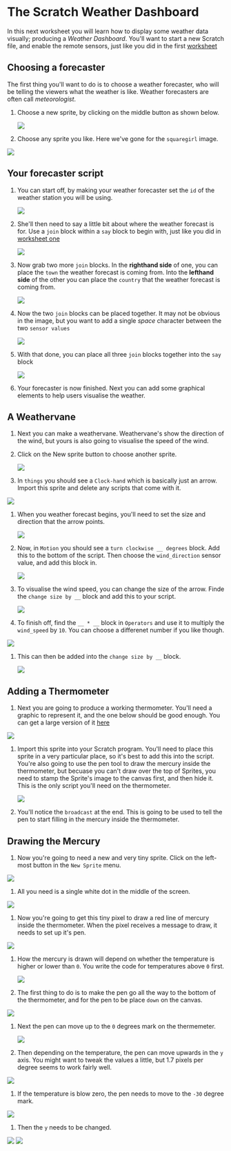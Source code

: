 # The Scratch Weather Dashboard

In this next worksheet you will learn how to display some weather data visually; producing a *Weather Dashboard*. You'll want to start a new Scratch file, and enable the remote sensors, just like you did in the first [worksheet](worksheet.md)

## Choosing a forecaster

The first thing you'll want to do is to choose a weather forecaster, who will be telling the viewers what the weather is like. Weather forecasters are often call *meteorologist*.

1. Choose a new sprite, by clicking on the middle button as shown below. 

	![](images/new-sprite.png)

1. Choose any sprite you like. Here we've gone for the `squaregirl` image.

![](images/square-girl.png)

## Your forecaster script

1. You can start off, by making your weather forecaster set the `id` of the weather station you will be using.

	![](images/set-id.png)

1. She'll then need to say a little bit about where the weather forecast is for. Use a `join` block within a `say` block to begin with, just like you did in [worksheet one](worksheet.md)

	![](images/forecaster-1.png)

1. Now grab two more `join` blocks. In the **righthand side** of one, you can place the `town` the weather forecast is coming from. Into the **lefthand side** of the other you can place the `country` that the weather forecast is coming from.

	![](images/forecaster-2.png)

1. Now the two `join` blocks can be placed together. It may not be obvious in the image, but you want to add a single *space* character between the two `sensor values`

	![](images/forecaster-3.png)

1. With that done, you can place all three `join` blocks together into the `say` block

	![](images/forecaster-final.png)

1. Your forecaster is now finished. Next you can add some graphical elements to help users visualise the weather.

## A Weathervane

1. Next you can make a weathervane. Weathervane's show the direction of the wind, but yours is also going to visualise the speed of the wind.

1. Click on the New sprite button to choose another sprite.

	![](images/new-sprite.png)

1. In `things` you should see a `Clock-hand` which is basically just an arrow. Import this sprite and delete any scripts that come with it.

![](images/clock.png)

1. When you weather forecast begins, you'll need to set the size and direction that the arrow points.

	![](images/arrow-1.png)

1. Now, in `Motion` you should see a `turn clockwise __ degrees` block. Add this to the bottom of the script. Then choose the `wind_direction` sensor value, and add this block in.

	![](images/arrow-2.png)

1. To visualise the wind speed, you can change the size of the arrow. Finde the `change size by __` block and add this to your script.

	![](images/arrow-3.png)

1. To finish off, find the `__ * __` block in `Operators` and use it to multiply the `wind_speed` by `10`. You can choose a differenet number if you like though.

![](images/arrow-4.png)

1. This can then be added into the `change size by __` block.

	![](images/arrow-final.png)

## Adding a Thermometer

1. Next you are going to produce a working thermometer. You'll need a graphic to represent it, and the one below should be good enough. You can get a large version of it [here](images/therm-sprite.png)

![](images/therm-sprite-small.png)

1. Import this sprite into your Scratch program. You'll need to place this sprite in a very particular place, so it's best to add this into the script. You're also going to use the pen tool to draw the mercury inside the thermometer, but becuase you can't draw over the top of Sprites, you need to stamp the Sprite's image to the canvas first, and then hide it. This is the only script you'll need on the thermometer.

	![](images/thermometer.png)

1. You'll notice the `broadcast` at the end. This is going to be used to tell the pen to start filling in the mercury inside the thermometer.

## Drawing the Mercury

1. Now you're going to need a new and very tiny sprite. Click on the left-most button in the `New Sprite` menu.

![](images/new-sprite.png)

1. All you need is a single white dot in the middle of the screen.

![](images/canvas.png)

1. Now you're going to get this tiny pixel to draw a red line of mercury inside the thermometer. When the pixel receives a message to draw, it needs to set up it's pen.

![](images/pixel-1.png)

1. How the mercury is drawn will depend on whether the temperature is higher or lower than `0`. You write the code for temperatures above `0` first.

	![](images/pixel-2.png)
	
1. The first thing to do is to make the pen go all the way to the bottom of the thermometer, and for the pen to be place `down` on the canvas.

![](images/pixel-3.png)

1. Next the pen can move up to the `0` degrees mark on the thermemeter.

	![](images/pixel-4.png)
	
1. Then depending on the temperature, the pen can move upwards in the `y` axis. You might want to tweak the values a little, but 1.7 pixels per degree seems to work fairly well.

![](images/pixel-5.png)

1. If the temperature is blow zero, the pen needs to move to the `-30` degree mark.

![](images/pixel-6.png)

1. Then the `y` needs to be changed.

![](images/pixel-7.png)
![](images/pixel-8.png)


